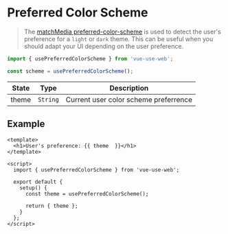 # Preferred Color Scheme

> The [matchMedia preferred-color-scheme](https://developer.mozilla.org/en-US/docs/Web/CSS/@media/prefers-color-scheme) is used to detect the user's preference for a `light` or `dark` theme. This can be useful when you should adapt your UI depending on the user preference.

```js
import { usePreferredColorScheme } from 'vue-use-web';

const scheme = usePreferredColorScheme();
```

| State     | Type       | Description                           |
| --------- | ---------- | ------------------------------------- |
| theme     | `String`   | Current user color scheme preferrence |

## Example

```vue
<template>
  <h1>User's preference: {{ theme  }}</h1>
</template>

<script>
  import { usePreferredColorScheme } from 'vue-use-web';

  export default {
    setup() {
      const theme = usePreferredColorScheme();

      return { theme };
    }
  };
</script>
```
